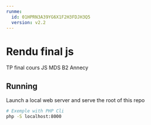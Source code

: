 ```yaml
---
runme:
  id: 01HPRN3A39YG6X1F2H3FDJH3Q5
  version: v2.2
---
```


# Rendu final js

TP final cours JS MDS B2 Annecy

## Running

Launch a local web server and serve the root of this repo

```sh {"id":"01HPRN4BZZF79YWJAYTVR4Q7P0","name":"Bash CLI"}
# Exemple with PHP Cli
php -S localhost:8000
```